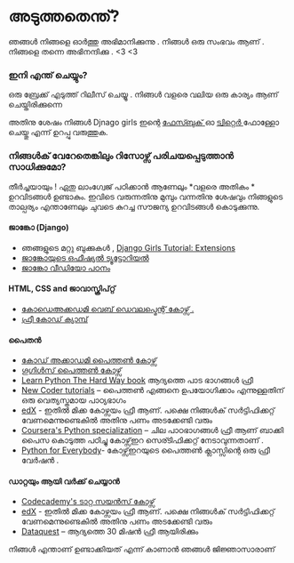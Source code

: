 # അടുത്തതെന്ത്?

ഞങ്ങൾ നിങ്ങളെ ഓർത്തു അഭിമാനിക്കുന്നു . നിങ്ങൾ ഒരു സംഭവം ആണ് . നിങ്ങളെ തന്നെ അഭിനന്ദിക്കു . <3 <3

### ഇനി എന്ത് ചെയ്യും?

ഒരു ബ്രേക്ക് എടുത്ത് റിലീസ് ചെയ്യൂ . നിങ്ങൾ വളരെ വലിയ ഒരു കാര്യം ആണ് ചെയ്തിരിക്കുന്നെ 

അതിനു ശേഷം നിങ്ങൾ Djnago girls ഇന്റെ [ ഫേസ്ബുക് ](http://facebook.com/djangogirls) ഓ [ട്വിറ്റെർ ](https://twitter.com/djangogirls) ഫോള്ളോ ചെയ്തു എന്ന് ഉറപ്പു വരുത്തുക.

### നിങ്ങൾക് വേറേതെങ്കിലും റിസോഴ്സ് പരിചയപ്പെടുത്താൻ സാധിക്കുമോ?

തീർച്ചയായും ! ഏതു ലാംഗ്വേജ് പഠിക്കാൻ ആണേലും *വളരെ അതികം * ഉറവിടങ്ങൾ ഉണ്ടാകും. ഇവിടെ വരുന്നതിനു മുമ്പും വന്നതിനു ശേഷവും നിങ്ങളുടെ താല്പര്യം എന്താണേലും ചുവടെ കുറച്ച സൗജന്യ ഉറവിടങ്ങൾ കൊടുക്കുന്നു.

#### ജാങ്കോ (Django)

- ഞങ്ങളുടെ മറ്റു ബുക്കുകൾ , [Django Girls Tutorial: Extensions](https://tutorial-extensions.djangogirls.org/)
- [ജാങ്കോയുടെ ഒഫീഷ്യൽ ട്യൂട്ടോറിയൽ ](https://docs.djangoproject.com/en/2.0/intro/tutorial01/)
- [ജാങ്കോ വീഡിയോ പഠനം ](http://www.gettingstartedwithdjango.com/)

#### HTML, CSS and ജാവാസ്ക്രിപ്റ്റ് 

- [കോഡെഅക്കഡമി വെബ് ഡെവലപ്മെന്റ് കോഴ്സ് .](https://www.codecademy.com/learn/paths/web-development)
- [ഫ്രീ കോഡ് ക്യാമ്പ് ](https://www.freecodecamp.org/)

#### പൈതൻ 

- [കോഡ് അക്കാഡമി പൈത്തൺ കോഴ്സ് ](https://www.codecademy.com/learn/learn-python)
- [ഗൂഗിൾസ് പൈത്തൺ കോഴ്സ് ](https://developers.google.com/edu/python/)
- [Learn Python The Hard Way book](http://learnpythonthehardway.org/book/) ആദ്യത്തെ പാട ഭാഗങ്ങൾ ഫ്രീ 
- [New Coder tutorials](http://newcoder.io/tutorials/) – പൈത്തൺ എങ്ങനെ ഉപയോഗിക്കാം എന്നുള്ളതിന് ഒരു വെത്യസ്തമായ പാഠ്യഭാഗം 
- [edX](https://www.edx.org/course?search_query=python) - ഇതിൽ മിക്ക കോഴ്സയം ഫ്രീ ആണ്. പക്ഷെ നിങ്ങൾക് സർട്ടിഫിക്കറ്റ് വേണമെന്നുണ്ടെകിൽ അതിനു പണം അടക്കേണ്ടി വരും 
- [Coursera's Python specialization](https://www.coursera.org/specializations/python) – ചില പാഠഭാഗങ്ങൾ ഫ്രീ ആണ് ബാക്കി പൈസ കൊടുത്ത പഠിച്ചു കോഴ്സ്ഇറ സെര്ടിഫിക്കറ്റ് നേടാവുന്നതാണ് .
- [Python for Everybody](https://www.py4e.com/)- കോഴ്സ്ഇറയുടെ പൈത്തൺ ക്ലാസ്സിന്റെ ഒരു ഫ്രീ വേർഷൻ .

#### ഡാറ്റയും ആയി വർക്ക് ചെയ്യാൻ 

- [Codecademy's ടാറ്റ സയൻസ് കോഴ്സ് ](https://www.codecademy.com/learn/paths/data-science)
- [edX](https://www.edx.org/course/?search_query=python&subject=Data%20Analysis%20%26%20Statistics) - ഇതിൽ മിക്ക കോഴ്സയം ഫ്രീ ആണ്. പക്ഷെ നിങ്ങൾക് സർട്ടിഫിക്കറ്റ് വേണമെന്നുണ്ടെകിൽ അതിനു പണം അടക്കേണ്ടി വരും 
- [Dataquest](https://www.dataquest.io/) – ആദ്യത്തെ 30 മിഷൻ ഫ്രീ ആയിരിക്കും 

നിങ്ങൾ എന്താണ് ഉണ്ടാക്കിയത് എന്ന് കാണാൻ ഞങ്ങൾ ജിജ്ഞാസാരാണ്
